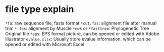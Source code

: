 # file type explain

`*fa`: raw sequence file, fasta format
`*cut.fas`: alignment file after manual trim
`*.fas`: alignment by Muscle
`*nwk` or `*fasttree`: Phylogenetic Tree Original file
`*eps`: EPS format picture, can be opened or edited with Adobe Illustrator
`evalue.xlsx`: Usually store evalue information, which can be opened or edited with Microsoft Excel

